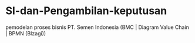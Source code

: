 # SI-dan-Pengambilan-keputusan
pemodelan proses bisnis PT. Semen Indonesia (BMC | Diagram Value Chain | BPMN (BIzagi))
